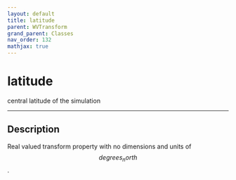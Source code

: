 ```yaml
---
layout: default
title: latitude
parent: WVTransform
grand_parent: Classes
nav_order: 132
mathjax: true
---
```


#  latitude

central latitude of the simulation


---

## Description
Real valued transform property with no dimensions and units of $$degrees_north$$.

